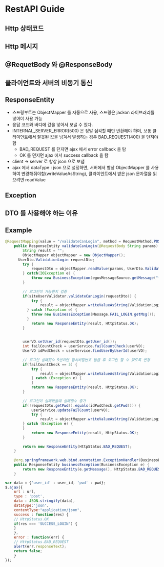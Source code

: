 # RestAPI Guide

## Http 상태코드

## Http 메시지 

## @RequetBody 와 @ResponseBody

## 클라이언트와 서버의 비동기 통신

## ResponseEntity

- 스프링부트는 ObjectMapper 를 자동으로 사용, 스프링은 jackon 라이브러리를 넣어야 사용 가능
- 응답 코드와 바디에 값을 넣어서 보낼 수 있다.
- INTERNAL_SERVER_ERROR(500) 은 정말 심각할 때만 반환해야 하며, 보통 클라이언트에서 잘못된 값을 넘겨서 발생하는 경우 BAD_REQUEST(400) 을 던져야함
  - BAD_REQUEST 를 던지면 ajax 에서 error callback 을 탐
  - OK 를 던지면 ajax 에서 success callback 을 탐
- client -> server 로 항상 json 으로 보냄
- ajax 에서 dataType : json 으로 설정하면, 서버에서 항상 ObjectMapper 를 사용하여 변경해줘야함(writeValueAsString), 클라이언트에서 받은 json 문자열을 읽으려면 readValue

## Exception

## DTO 를 사용해야 하는 이유

## Example

```java
@RequestMapping(value = "/validateCanLogin", method = RequestMethod.POST, produces = "application/json; charset=utf8")
    public ResponseEntity validateCanLogin(@RequestBody String params) {
    	String result = "";
    	ObjectMapper objectMapper = new ObjectMapper();
      UserDto.ValidationLogin requestDto;
        try {
            requestDto = objectMapper.readValue(params, UserDto.ValidationLogin.class);
        } catch(IOException e) {
            throw new BusinessException(egovMessageSource.getMessage("fail.user.validateId"));
        }
        
        // 로그인이 가능한지 검증
        if(siteUserValidator.validateCanLogin(requestDto)) {
        	try {
        		result = objectMapper.writeValueAsString(ValidationLoginResponse.SUCCESS_LOGIN);
          } catch (Exception e) {
            throw new BusinessException(Message.FAIL_LOGIN.getMsg()); 
          } 
        	return new ResponseEntity(result, HttpStatus.OK);
        }
        
        
        userVO.setUser_id(requestDto.getUser_id());
        int failCountCheck = userService.failCountCheck(userVO);
        UserVO idPwdCheck = userService.findUserByUserId(userVO);
        
        // 로그인 실패횟수 5번이면 임시비밀번호 발급 후 로그인 할 수 있도록 변경
        if(failCountCheck == 5) {
        	try {
        		result = objectMapper.writeValueAsString(ValidationLoginResponse.EXCEED_FAIL_COUNT);
			} catch (Exception e) {
			} 
        	return new ResponseEntity(result, HttpStatus.OK);
        }
        
        // 로그인이 실패했을때 실패횟수 증가
        if(!requestDto.getPwd().equals(idPwdCheck.getPwd())) {
        	userService.updateFailCount(userVO);
        	try {
        		result = objectMapper.writeValueAsString(ValidationLoginResponse.FAIL_LOGIN);
        } catch (Exception e) {
        } 
        	return new ResponseEntity(result, HttpStatus.OK);
        }
        
        return new ResponseEntity(HttpStatus.BAD_REQUEST);
    }
    
    @org.springframework.web.bind.annotation.ExceptionHandler(BusinessException.class)
    public ResponseEntity businessException(BusinessException e) {
        return new ResponseEntity(e.getMessage(), HttpStatus.BAD_REQUEST);
    }
```

```javascript
var data = {'user_id' : user_id, 'pwd' : pwd};
$.ajax({
    url : url,
    type : 'post',
    data : JSON.stringify(data),
    datatype:'json',
    contentType:"application/json",
    success : function(res) {
    // HttpStatus.OK
	if(res === 'SUCCESS_LOGIN') {
	} 
    },
    error : function(err) {
    // HttpStatus.BAD_REQUEST
	alert(err.responseText);
	return false;
    }
});
```
